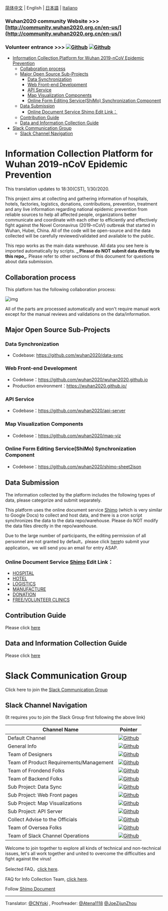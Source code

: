 [简体中文](./README.md) | English | [日本語](./README_JP.md) | [Italiano](./README_IT.md) <!-- omit in toc -->

### Wuhan2020 community Website >>> [http://community.wuhan2020.org.cn/en-us/](http://community.wuhan2020.org.cn/en-us/) 

### Volunteer entrance         >>> [![Github](https://img.shields.io/badge/wuhan2020-官方公告-green.svg?style=for-the-badge&colorB=red)](http://community.wuhan2020.org.cn/zh-cn/blog/wuhan2020-official-announcement.html) [![Github](https://img.shields.io/badge/wuhan2020-OFFICIAL%20ANNOUNCEMENT-green.svg?style=for-the-badge&colorB=red)](http://community.wuhan2020.org.cn/en-us/blog/wuhan2020-official-announcement.html)

- [Information Collection Platform for Wuhan 2019-nCoV Epidemic Prevention](#information-collection-platform-for-wuhan-2019-ncov-epidemic-prevention)
  - [Collaboration process](#collaboration-process)
  - [Major Open Source Sub-Projects](#major-open-source-sub-projects)
    - [Data Synchronization](#data-synchronization)
    - [Web Front-end Development](#web-front-end-development)
    - [API Service](#api-service)
    - [Map Visualization Components](#map-visualization-components)
    - [Online Form Editing Service(ShiMo) Synchronization Component](#online-form-editing-serviceshimo-synchronization-component)
  - [Data Submission](#data-submission)
    - [Online Document Service Shimo Edit Link：](#online-document-service-shimo-edit-link)
  - [Contribution Guide](#contribution-guide)
  - [Data and Information Collection Guide](#data-and-information-collection-guide)
- [Slack Communication Group](#slack-communication-group)
  - [Slack Channel Navigation](#slack-channel-navigation)

# Information Collection Platform for Wuhan 2019-nCoV Epidemic Prevention
This translation updates to 18:30(CST), 1/30/2020.

This project aims at collecting and gathering information of hospitals, hotels, factories, logistics, donations, contributions, prevention, treatment and any live information regarding national epidemic prevention from reliable sources to help all affected people, organizations better communicate and coordinate with each other to efficiently and effectively fight against the Novel Coronavirus (2019-nCoV) outbreak that started in Wuhan, Hubei, China. All of the code will be open-source and the data collected will be carefully reviewed/validated and available to the public.

This repo works as the main data warehouse. All data you see here is imported automatically by scripts. **_ Please do NOT submit data directly to this repo_**. Please refer to other sections of this document for questions about data submission.


## Collaboration process

This platform has the following collaboration process:

![img](https://yokii.cn/i/en.jpg)

All of the parts are processed automatically and won't require manual work except for the manual reviews and validations on the data/information.

##  Major Open Source Sub-Projects

### Data Synchronization

- Codebase: https://github.com/wuhan2020/data-sync

### Web Front-end Development

- Codebase：https://github.com/wuhan2020/wuhan2020.github.io
- Production environment：https://wuhan2020.github.io/

### API Service

- Codebase：https://github.com/wuhan2020/api-server

### Map Visualization Components

- Codebase：https://github.com/wuhan2020/map-viz

### Online Form Editing Service(ShiMo) Synchronization Component

- Codebase：https://github.com/wuhan2020/shimo-sheet2json

## Data Submission

The information collected by the platform includes the following types of data, please categorize and submit separately.

This platform uses the online document service [Shimo](https://shimo.im/welcome) (which is very similar to Google Docs) to collect and host data, and there is a cron script synchronizes the data to the data repo/warehouse. Please do NOT modify the data files directly in the repo/warehouse.

Due to the large number of participants, the editing permission of all personnel are not granted by default，please click [here](https://shimo.im/forms/YVJkGrGCWwQPTpqY/fill)to submit your application，we will send you an email for entry ASAP.

### Online Document Service [Shimo](https://shimo.im/welcome) Edit Link：

- [HOSPITAL](https://shimo.im/sheets/q6WP3DpKKgVW63Pr/4WbFN/)
- [HOTEL](https://shimo.im/sheets/Hd9C3QytrJK3RWxG/z1rye/)
- [LOGISTICS](https://shimo.im/sheets/RTHXp3ghtKXY3GcC/MODOC/)
- [MANUFACTURE](https://shimo.im/sheets/pchvJ6ddyRHHdXtv/MODOC/)
- [DONATION](https://shimo.im/sheets/W3gxW6cwkYTDY6DD/)
- [FREE/VOLUNTEER CLINICS](https://shimo.im/sheets/JgXjYCJJTRQxJ3GP/MODOC/)

## Contribution Guide

Please click [here](./CONTRIBUTING_EN.md)

## Data and Information Collection Guide
Please click [here](./INFORMATION_GUIDE_EN.md)

# Slack Communication Group

Click here to join the [Slack Communication Group](https://join.slack.com/t/wuhan2020/shared_invite/enQtOTI2NTU1NzU3MTM2LWQ1YjIzMDllYjYzYTE1OTNhMWU4OTZkOGYzOGJhOWM2MzdlMjgwMmZiOWEzYTQwNmJkZDI4OWRmM2Q2ZDM1MTc)

## Slack Channel Navigation

(It requires you to join the Slack Group first following the above link)

| Channel Name               | Pointer              |
|----------------------------|----------------------|
| Default Channel               | [![Github](https://img.shields.io/badge/Slack%20Channel-%23anti--2019--ncov-green.svg?style=flat-square&colorB=blue)](https://app.slack.com/client/TT5U1VCPQ/CSS83MZUK)              |
| General Info           | [![Github](https://img.shields.io/badge/Slack%20Channel-%23general-green.svg?style=flat-square&colorB=blue)](https://app.slack.com/client/TT5U1VCPQ/CSTGKFRCH)                       |
| Team of Designers             | [![Github](https://img.shields.io/badge/Slack%20Channel-%23team--designer-green.svg?style=flat-square&colorB=blue)](https://app.slack.com/client/TT5U1VCPQ/CT70SHJQ0)                |
| Team of Product Requirements/Management     | [![Github](https://img.shields.io/badge/Slack%20Channel-%23team--requirement--management-green.svg?style=flat-square&colorB=blue)](https://app.slack.com/client/TT5U1VCPQ/CT99VDWS2) |
| Team of Frondend Folks            | [![Github](https://img.shields.io/badge/Slack%20Channel-%23team--frontend-green.svg?style=flat-square&colorB=blue)](https://app.slack.com/client/TT5U1VCPQ/CT93L48H5)                |
| Team of Backend Folks             | [![Github](https://img.shields.io/badge/Slack%20Channel-%23team--backend-green.svg?style=flat-square&colorB=blue)](https://app.slack.com/client/TT5U1VCPQ/CT93MCEJK)                 |
| Sub Project: Data Sync       | [![Github](https://img.shields.io/badge/Slack%20Channel-%23proj--data--sync-green.svg?style=flat-square&colorB=blue)](https://app.slack.com/client/TT5U1VCPQ/CT4AV807P)              |
| Sub Project: Web Front pages    | [![Github](https://img.shields.io/badge/Slack%20Channel-%23proj--front--pages-green.svg?style=flat-square&colorB=blue)](https://app.slack.com/client/TT5U1VCPQ/CSTPXN533)            |
| Sub Project: Map Visualizations | [![Github](https://img.shields.io/badge/Slack%20Channel-%23proj--map--visualization-green.svg?style=flat-square&colorB=blue)](https://app.slack.com/client/TT5U1VCPQ/CT6HW3X8E)      |
| Sub Project: API Server      | [![Github](https://img.shields.io/badge/Slack%20Channel-%23api--server-green.svg?style=flat-square&colorB=blue)](https://app.slack.com/client/TT5U1VCPQ/CT3V5CDKJ)                   |
| Collect Advise to the Officials       | [![Github](https://img.shields.io/badge/Slack%20Channel-%23help--advisement-green.svg?style=flat-square&colorB=blue)](https://app.slack.com/client/TT5U1VCPQ/CT7AABP53)              |
| Team of Oversea Folks               | [![Github](https://img.shields.io/badge/Slack%20Channel-%23team--overseas-green.svg?style=flat-square&colorB=blue)](https://app.slack.com/client/TT5U1VCPQ/CTAM5R65U)                |
| Team of Slack Channel Operations      | [![Github](https://img.shields.io/badge/Slack%20Channel-%23proj--operation-green.svg?style=flat-square&colorB=blue)](https://app.slack.com/client/TT5U1VCPQ/CSX1X74M9)               |

Welcome to join together to explore all kinds of technical and non-technical issues, let's all work together and united to overcome the difficulties and fight against the virus!

Selected FAQ，[click here](./FAQ.md).

FAQ for Info Collection Team, [click here](https://shimo.im/docs/JqX9CvrqphPV9T3J/).

Follow [Shimo Document](https://shimo.im/docs/DdWvXvtvpxrqrJ83)

---
Translator: [@CNYoki](https://github.com/CNYoki) , Proofreader: [@Atena1118](https://github.com/Atena1118) [@JoeZijunZhou](https://github.com/JoeZijunZhou)
